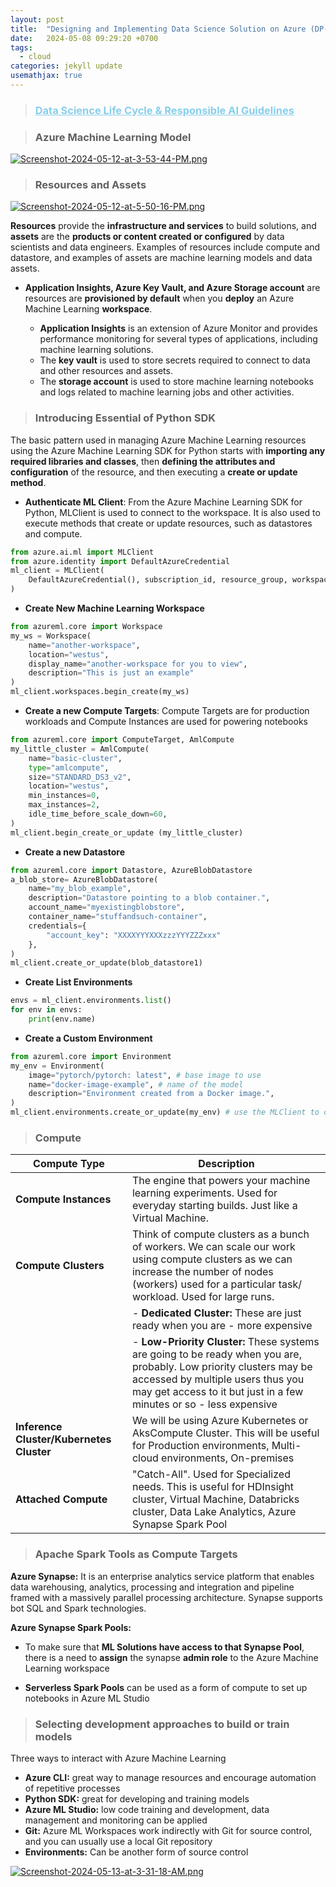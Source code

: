 ```yaml
---
layout: post
title:  "Designing and Implementing Data Science Solution on Azure (DP-100)"
date:   2024-05-08 09:29:20 +0700
tags:
  - cloud
categories: jekyll update
usemathjax: true
---
```


> ### <a href="/posts_blogs/blogs_dp100/datasciencelifecycle" style="color:skyblue;" rel="noopener">Data Science Life Cycle & Responsible AI Guidelines</a>

> ### Azure Machine Learning Model 

[![Screenshot-2024-05-12-at-3-53-44-PM.png](https://i.postimg.cc/mkC3Mbcq/Screenshot-2024-05-12-at-3-53-44-PM.png)](https://postimg.cc/p5VnMMJY)

> ### Resources and Assets 

[![Screenshot-2024-05-12-at-5-50-16-PM.png](https://i.postimg.cc/N0DZPCqJ/Screenshot-2024-05-12-at-5-50-16-PM.png)](https://postimg.cc/7CCB5VL0)

**Resources** provide the **infrastructure and services** to build solutions, and **assets** are the **products or content created or configured** by data scientists and data engineers.
Examples of resources include compute and datastore, and examples of assets are machine learning models and data assets.

- **Application Insights, Azure Key Vault, and Azure Storage account** are resources are **provisioned by default** when you **deploy** an Azure Machine Learning **workspace**. 

  - **Application Insights** is an extension of Azure Monitor and provides performance monitoring for several types of applications, including machine learning solutions. 
  - The **key vault** is used to store secrets required to connect to data and other resources and assets. 
  - The **storage account** is used to store machine learning notebooks and logs related to machine learning jobs and other activities.

> ### Introducing Essential of Python SDK

The basic pattern used in managing Azure Machine Learning resources using the Azure Machine Learning SDK for Python starts with **importing any required libraries and classes**, then **defining the attributes and configuration** of the resource, and then executing a **create or update method**.

- **Authenticate ML Client**: From the Azure Machine Learning SDK for Python, MLClient is used to connect to the workspace. It is also used to execute methods that create or update resources, such as datastores and compute.
```python
from azure.ai.ml import MLClient
from azure.identity import DefaultAzureCredential
ml_client = MLClient(
    DefaultAzureCredential(), subscription_id, resource_group, workspace
)
```

- **Create New Machine Learning Workspace**
```python
from azureml.core import Workspace
my_ws = Workspace(
    name="another-workspace",
    location="westus",
    display_name="another-workspace for you to view", 
    description="This is just an example"
)
ml_client.workspaces.begin_create(my_ws)
```

- **Create a new Compute Targets**: Compute Targets are for production workloads and Compute Instances are used for powering notebooks 
```python
from azureml.core import ComputeTarget, AmlCompute
my_little_cluster = AmlCompute(
    name="basic-cluster",
    type="amlcompute",
    size="STANDARD_DS3_v2",
    location="westus",
    min_instances=0,
    max_instances=2,
    idle_time_before_scale_down=60,
)
ml_client.begin_create_or_update (my_little_cluster)
```

- **Create a new Datastore**
```python
from azureml.core import Datastore, AzureBlobDatastore 
a_blob_store= AzureBlobDatastore(
    name="my_blob_example",
    description="Datastore pointing to a blob container.",
    account_name="myexistingblobstore", 
    container_name="stuffandsuch-container",
    credentials={
        "account_key": "XXXXYYYXXXzzzYYYZZZxxx"
    },
)
ml_client.create_or_update(blob_datastore1)
```

- **Create List Environments**
```python
envs = ml_client.environments.list()
for env in envs:
    print(env.name)
```

- **Create a Custom Environment** 
```python
from azureml.core import Environment
my_env = Environment(
    image="pytorch/pytorch: latest", # base image to use
    name="docker-image-example", # name of the model
    description="Environment created from a Docker image.",
)
ml_client.environments.create_or_update(my_env) # use the MLClient to connect to workspace and create/register the environment
```

> ### Compute

| **Compute Type** | **Description** |
|---|---|
| **Compute Instances** | The engine that powers your machine learning experiments. Used for everyday starting builds. Just like a Virtual Machine. |
| **Compute Clusters** | Think of compute clusters as a bunch of workers. We can scale our work using compute clusters as we can increase the number of nodes (workers) used for a particular task/ workload. Used for large runs. |
| | - **Dedicated Cluster:** These are just ready when you are - more expensive |
| | - **Low-Priority Cluster:** These systems are going to be ready when you are, probably. Low priority clusters may be accessed by multiple users thus you may get access to it but just in a few minutes or so - less expensive |
| **Inference Cluster/Kubernetes Cluster** | We will be using Azure Kubernetes or AksCompute Cluster. This will be useful for Production environments, Multi-cloud environments, On-premises |
| **Attached Compute** | "Catch-All". Used for Specialized needs. This is useful for HDInsight cluster, Virtual Machine, Databricks cluster, Data Lake Analytics, Azure Synapse Spark Pool |

<!-- Compute Instances 
[![Screenshot-2024-05-13-at-3-16-08-AM.png](https://i.postimg.cc/KjXNVNBj/Screenshot-2024-05-13-at-3-16-08-AM.png)](https://postimg.cc/mzwC17dW)

Compute Cluster
[![Screenshot-2024-05-13-at-3-17-46-AM.png](https://i.postimg.cc/LXW7sLfF/Screenshot-2024-05-13-at-3-17-46-AM.png)](https://postimg.cc/62dzj7YM)

[![Screenshot-2024-05-13-at-3-18-26-AM.png](https://i.postimg.cc/pd44WKKb/Screenshot-2024-05-13-at-3-18-26-AM.png)](https://postimg.cc/Y4Nb8GXb)

Interference Cluster 
[![Screenshot-2024-05-13-at-3-20-09-AM.png](https://i.postimg.cc/dtf8SnFY/Screenshot-2024-05-13-at-3-20-09-AM.png)](https://postimg.cc/crQgvR69)

Attached Compute
[![Screenshot-2024-05-13-at-3-21-09-AM.png](https://i.postimg.cc/yWC7kw9K/Screenshot-2024-05-13-at-3-21-09-AM.png)](https://postimg.cc/p5CwScqc) -->


> ### Apache Spark Tools as Compute Targets

**Azure Synapse:** It is an enterprise analytics service platform that enables data warehousing, analytics, processing and integration and pipeline framed with a massively parallel processing architecture. Synapse supports bot SQL and Spark technologies. 

**Azure Synapse Spark Pools:**

- To make sure that **ML Solutions have access to that Synapse Pool**, there is a need to **assign** the synapse **admin role** to the Azure Machine Learning workspace

- **Serverless Spark Pools** can be used as a form of compute to set up notebooks in Azure ML Studio

> ### Selecting development approaches to build or train models

Three ways to interact with Azure Machine Learning
  - **Azure CLI:** great way to manage resources and encourage automation of repetitive processes
  - **Python SDK:** great for developing and training models 
  - **Azure ML Studio:** low code training and development, data management and monitoring can be applied 
  - **Git:** Azure ML Workspaces work indirectly with Git for source control, and you can usually use a local Git repository
  - **Environments:** Can be another form of source control

[![Screenshot-2024-05-13-at-3-31-18-AM.png](https://i.postimg.cc/2SHqc7ZD/Screenshot-2024-05-13-at-3-31-18-AM.png)](https://postimg.cc/hXdPhxsy)


















